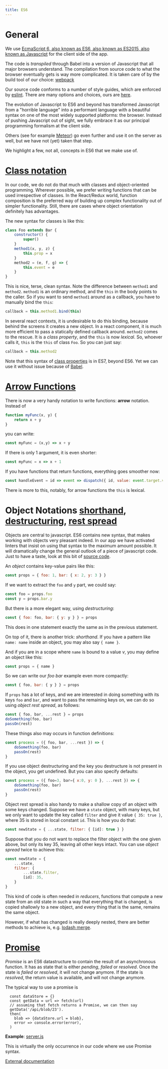 ```yaml
---
title: ES6
---
```


# General

We use
[EcmaScript 6, also known as ES6, also known as ES2015, also known as Javascript](https://babeljs.io/learn-es2015/)
for the client side of the app.

The code is *transpiled* through Babel into a version of Javascript that all major browsers understand.
The compilation from source code to what the browser eventually gets is way more complicated.
It is taken care of by the build tool of our choice: 
[webpack](https://webpack.js.org)

Our source code conforms to a number of style guides, which are enforced by
[eslint](http://eslint.org).
There are many options and choices, ours are
[here]({{site.clientBase}}/eslint.yaml).

The evolution of Javascript to ES6 and beyond has transformed Javascript from a "horrible language" into a performant
language with a beautiful syntax on one of the most widely supported platforms: the browser.
Instead of pushing Javascript out of sight, we fully embrace it as our principal programming formalism at the client side.

Others (see for example [Meteor](https://www.meteor.com))
go even further and use it on the server as well, but we have not (yet) taken that step.

We highlight a few, not all, concepts in ES6 that we make use of.

# [Class notation](ihttps://babeljs.io/learn-es2015/#ecmascript-2015-features-classes)
In our code, we do not do that much with classes and object-oriented programming.
Wherever possible, we prefer writing functions that can be used irrespective of classes.
In the React/Redux world, function composition is the preferred way of building up complex functionality
out of simpler functionality.
Still, there are cases where object orientation definitely has advantages.

The new syntax for classes is like this:

```javascript
class Foo extends Bar {
    constructor() {
        super()
    }
    method1(x, y, z) {
        this.prop = x
    }
    method2 = (e, f, g) => {
        this.event = e
    }
}
```

This is nice, terse, clean syntax.
Note the difference between `method1` and `method2`.
`method1` is an ordinary method, and the `this` in the body points to the caller.
So if you want to send `method1` around as a callback, you have to manually bind the `this`:

```javascript
callback = this.method1.bind(this)
```

In several react contexts, it is undesirable to do this binding, because behind the screens it creates a new object.
In a react component, it is much more efficient to pass a statically defined callback around.
`method2` comes to the rescue. It is a *class property*, and the `this` is now *lexical*.
So, whoever calls it, `this` is the `this` of class `Foo`. So you can just say:

```javascript
callback = this.method2
```

Note that this syntax of [class properties](http://borgs.cybrilla.com/tils/es7-class-properties/) is in ES7, beyond ES6.
Yet we can use it without issue because of [Babel](https://babeljs.io/docs/plugins/transform-class-properties/).

# [Arrow Functions](https://babeljs.io/learn-es2015/#ecmascript-2015-features-arrows-and-lexical-this)
There is now a very handy notation to write functions: **arrow** notation. Instead of

```javascript
function myFunc(x, y) {
    return x + y
}
```

you can write:

```javascript
const myFunc = (x,y) => x + y
```

If there is only 1 argument, it is even shorter:

```javascript
const myFunc = x => x + 1
```

If you have functions that return functions, everything goes smoother now:

```javascript
const handleEvent = id => event => dispatch({ id, value: event.target.value }) 
```

There is more to this, notably, for arrow functions the `this` is lexical.

# Object Notations [shorthand](https://developer.mozilla.org/nl/docs/Web/JavaScript/Reference/Operators/Object_initializer), [destructuring](https://babeljs.io/learn-es2015/#ecmascript-2015-features-destructuring), [rest spread](https://babeljs.io/learn-es2015/#ecmascript-2015-features-destructuring)
Objects are central to javascript. ES6 contains new syntax, that makes working with objects
very pleasant indeed. In our app we have activated linters that insist on using that syntax to the maximum
amount possible. 
It will dramatically change the general outlook of a piece of javascript code.
Just to have a taste, look at this bit of
[source code]({{site.appBase}}/components/ListFilter.jsx).

An *object* contains key-value pairs like this:

```javascript
const props = { foo: 1, bar: { x: 2, y: 3 } }
```

If we want to extract the `foo` and `y` part, we could say:

```javascript
const foo = props.foo
const y = props.bar.y
```

But there is a more elegant way, using *destructuring*:

```javascript
const { foo: foo, bar: { y: y } } = props
```

This does in one statement exactly the same as in the previous statement.

On top of it, there is another trick: *shorthand*.
If you have a pattern like ` name: name ` inside an object, you may also say `{ name }`.

And if you are in a scope where `name` is bound to a value *v*, you may define an object like this:

```javascript
const props = { name }
```

So we can write our *foo bar* example even more compactly:

```javascript
const { foo, bar: { y } } = props
```

If `props` has a lot of keys, and we are interested in doing something with its keys `foo` and `bar`,
and want to pass the remaining keys on, we can do so using *object rest spread*, as follows:

```javascript
const { foo, bar, ...rest } = props
doSomething(foo, bar)
passOn(rest)
```

These things also may occurs in function definitions:

```javascript
const process = ({ foo, bar, ...rest }) => {
    doSomething(foo, bar)
    passOn(rest)
}
```

If you use object destructuring and the key you destructure is not present in the object, you get undefined.
But you can also specify defaults:

```javascript
const process = ({ foo=3, bar={ x:0, y: 0 }, ...rest }) => {
    doSomething(foo, bar)
    passOn(rest)
}
```
Object rest spread is also handy to make a shallow copy of an object with some keys changed.
Suppose we have a `state` object, with many keys, but we only want to update the key called `filter`
and give it value `{ 35: true }`, where 35 is stored in local constant `id`.
This is how you do that:

```javascript
const newState = { ...state, filter: { [id]: true } }
```

Suppose that you do not want to replace the filter object with the one given above, but only its key 35, leaving
all other keys intact. You can use *object spread* twice to achieve this:

```javascript
const newState = {
    ...state,
    filter: {
        ...state.filter,
        [id]: 35,
    }
}
```

This kind of code is often needed in *reducers*, functions that compute a new state from an old state in such a way
that everything that is changed, is copied shallowly to a new object, and every thing that is the same, remains
the same object.

However, if what has changed is really deeply nested, there are better methods to achieve is, e.g. 
[lodash merge](https://lodash.com/docs/#merge).

# [Promise](https://developer.mozilla.org/en-US/docs/Web/JavaScript/Reference/Global_Objects/Promise)
*Promise* is an ES6 datastructure to contain the result of an asynchronous function.
It has as state that is either *pending*, *failed* or *resolved*.
Once the state is *failed* or *resolved*, it will not change anymore.
If the state is *resolved*, the return value is available, and will not change anymore.

The typical way to use a promise is

```
  const dataStore = {}
  const getData = url => fetch(url)
  // assuming that fetch returns a Promise, we can then say
  getData('/api/blob/23').
  then(
    blob => {dataStore.url = blob},
    error => console.error(error),
  )
```

**Example**: [server.js]({{site.libBase}}/server.js)

This is virtually the only occurrence in our code where we use Promise syntax.

[External documentation](https://developer.mozilla.org/en-US/docs/Web/JavaScript/Reference/Global_Objects/Promise)
